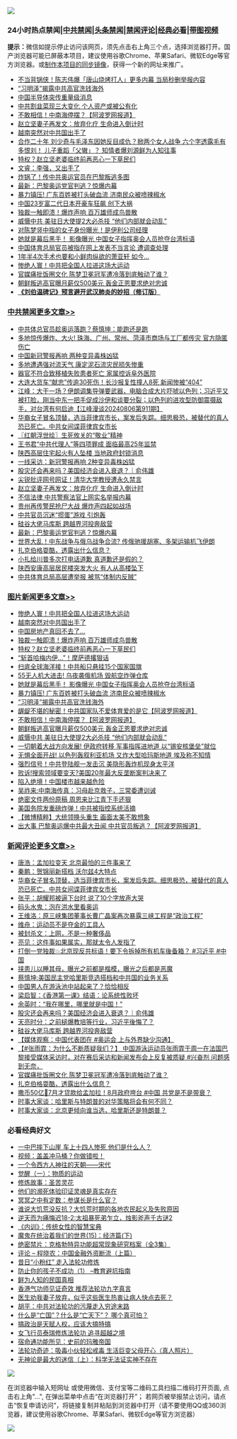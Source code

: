 ![](https://raw.githubusercontent.com/jsvpn/jsproxy/dev/64photo/fqnews-qr.jpg)

<div id="tt">
<h3>24小时热点禁闻|<a href="#%E4%B8%AD%E5%85%B1%E7%A6%81%E9%97%BB%E6%9B%B4%E5%A4%9A%E6%96%87%E7%AB%A0">中共禁闻</a>|<a href="#%E5%9B%BE%E7%89%87%E6%96%B0%E9%97%BB%E6%9B%B4%E5%A4%9A%E6%96%87%E7%AB%A0">头条禁闻</a>|<a href="#%E6%96%B0%E9%97%BB%E8%AF%84%E8%AE%BA%E6%9B%B4%E5%A4%9A%E6%96%87%E7%AB%A0">禁闻评论|<a href="#%E5%BF%85%E7%9C%8B%E7%BB%8F%E5%85%B8%E5%A5%BD%E6%96%87">经典必看</a>|<a href="https://696153.xyz/3" target="_blank">带图视频</a></h3>
<div><b>提示：</b>微信如提示停止访问该网页，须先点击右上角三个点，选择浏览器打开。国产浏览器可能已屏蔽本项目，建议使用谷歌Chrome、苹果Safari、微软Edge等官方浏览器。或<a href="%E5%88%B6%E4%BD%9Cgit%E7%A6%81%E9%97%BB%E9%95%9C%E5%83%8F.md">制作本项目的同步镜像</a>，获得一个新的网址来推广。</div>
<ul>

<li><a href="/baitai/20240806/2071343.md">不当背锅侠！陈志伟爆「唐山烧烤打人」更多内幕 当局秒删举报内容</a></li>
<li><a href="/topimagenews/20240807/2071526.md">“习明泽”揭露中共高官洗钱海外</a></li>
<li><a href="/finance/20240806/2071368.md">中国半导体突传重量级消息</a></li>
<li><a href="/baitai/20240806/2071383.md">中共割韭菜现三大变化 个人资产或被公有化</a></li>
<li><a href="/topimagenews/20240807/2071524.md">不敢相信！中南海停摆？【阿波罗网报道】</a></li>
<li><a href="/cbnews/20240807/2071560.md">赵立坚妻子再发文：放弃化疗 生命进入倒计时</a></li>
<li><a href="/topimagenews/20240807/2071615.md">越南突然对中共国出手了</a></li>
<li><a href="/baitai/20240806/2071322.md">合作二十年 刘少奇与毛泽东因她反目成仇？掀两个女人战争 六个字透露毛有多恨刘！ 儿子重蹈「父辙」？ 知情者爆刘源鲜为人知往事</a></li>
<li><a href="/topimagenews/20240807/2071601.md">特权？赵立坚老婆临终前再恶心一下草民们</a></li>
<li><a href="/sohnews/20240806/2071375.md">文睿：李强，又出手了</a></li>
<li><a href="/ccpdope/20240807/2071550.md">炸锅了！传中共奥运官员在巴黎叛逃多图</a></li>
<li><a href="/cbnews/20240807/2071528.md">最新：巴黎奥运党官判逃？惊爆内幕</a></li>
<li><a href="/topimagenews/20240807/2071539.md">暴力镇压! 广东百姓被打头破血流 济南民众被喷辣椒水</a></li>
<li><a href="/worldnews/20240806/2071370.md">中国23岁富二代日本开豪车狂飙 创下大祸</a></li>
<li><a href="/topimagenews/20240807/2071613.md">独裁一触即溃！爆炸声响 百万雄师成鸟兽散</a></li>
<li><a href="/topimagenews/20240806/2071390.md">威慑中共 美驻日大使提2大必杀技 “他们内部就会动乱”</a></li>
<li><a href="/sports/20240807/2071566.md">对陈梦竖中指的女子身份曝光！是伊利公司经理</a></li>
<li><a href="/topimagenews/20240807/2071540.md">她就是幕后黑手！ 影像曝光 中国女子指挥奥会人员抢夺台湾标语</a></li>
<li><a href="/headline/20240806/2071329.md">中国体育总局官员被指在网上发表不当言论 遭调查处理</a></li>
<li><a href="/yule/20240807/2071573.md">1年半4次手术也要和小鲜肉纵欲的萧亚轩 如今…</a></li>
<li><a href="/topimagenews/20240807/2071650.md">惨绝人寰！中共把全国人拉进这场大运动</a></li>
<li><a href="/comments/20240807/2071483.md">官媒痛批饭圈文化 陈梦卫冕冠军遭冷落到底触动了谁？</a></li>
<li><a href="/topimagenews/20240806/2071418.md">朝鲜叛逃高官曝月薪仅500美元 轰金正恩要求绝对忠诚</a></li>
<li><b><a href="/comments/20200207/1272816.md" target="_blank">《刘伯温碑记》预言避开武汉肺炎的妙招（修订版）</a></b></li>
</ul>
</div>

<div class="catlist">
<h3><a href="/cbnews/" target="_blank">中共禁闻</a><span><a href="/cbnews/" target="_blank" rel="nofollow">更多文章>></a></span></h3>
<ul>
<li><a href="/cbnews/20240807/2071700.md" target="_blank">中共体总官员趁奥运落跑？蔡慎坤：能跑还是跑</a></li>
<li><a href="/cbnews/20240807/2071699.md" target="_blank">多地惊传爆炸、大火! 珠海、广州、常州、菏泽市商场与工厂都传灾 官方隐匿伤亡</a></li>
<li><a href="/cbnews/20240807/2071698.md" target="_blank">中国新冠警报再响 两种变异毒株凶猛</a></li>
<li><a href="/cbnews/20240807/2071689.md" target="_blank">多地遭遇强对流天气 康定泥石流灾民损失惨重</a></li>
<li><a href="/cbnews/20240807/2071688.md" target="_blank">器官不符合致移植失败患者死亡 家属控诉阜外医院</a></li>
<li><a href="/cbnews/20240807/2071687.md" target="_blank">大连大货车“献忠”传逾30死伤！长沙报复性撞人8死 新闻惨被“404”</a></li>
<li><a href="/cbnews/20240807/2071668.md" target="_blank">江峰：大干一场？伊朗调集导弹要武器，电脑合成大片吓唬以色列；习近平又被打脸，刚当中东一把手促成沙伊和谈要分裂；以色列的进攻型防御震摄敌手，对台湾有何启迪【江峰漫谈20240806第911期】</a></li>
<li><a href="/comments/20240807/2071665.md" target="_blank">华裔女子冒名顶替，选当菲律宾市长，案发后失踪。细思极恐，被替代的真人恐已死亡。中共女间谍菲律宾女市长</a></li>
<li><a href="/cbnews/20240807/2071654.md" target="_blank">〖红朝浮世绘〗生死攸关的“敬业”精神</a></li>
<li><a href="/cbnews/20240807/2071602.md" target="_blank">王书君“中共代理人”等四项罪成 面临最高25年监禁</a></li>
<li><a href="/cbnews/20240807/2071584.md" target="_blank">陕西高层住宅起火有人坠楼 当地政府封锁消息</a></li>
<li><a href="/cbnews/20240807/2071583.md" target="_blank">一线采访：新冠警报再响 2种变异毒株凶猛</a></li>
<li><a href="/comments/20240807/2071581.md" target="_blank">股灾还会再来吗？美国经济会进入衰退？｜俞伟雄</a></li>
<li><a href="/cbnews/20240807/2071561.md" target="_blank">尖锐批评网号网证！清华大学教授遭永久禁言</a></li>
<li><a href="/cbnews/20240807/2071560.md" target="_blank">赵立坚妻子再发文：放弃化疗 生命进入倒计时</a></li>
<li><a href="/cbnews/20240807/2071559.md" target="_blank">不信法律 中共警察法官上网实名举报内幕</a></li>
<li><a href="/cbnews/20240807/2071542.md" target="_blank">贵州再传警民抢尸大战 爆炸声四起如战场</a></li>
<li><a href="/cbnews/20240807/2071541.md" target="_blank">中共官员沉迷“掼蛋”游戏 引炮轰</a></li>
<li><a href="/comments/20240807/2071533.md" target="_blank">硅谷大佬马库斯 跨越界河投奔敌营</a></li>
<li><a href="/cbnews/20240807/2071528.md" target="_blank">最新：巴黎奥运党官判逃？惊爆内幕</a></li>
<li><a href="/cbnews/20240807/2071504.md" target="_blank">世界大乱！中东战争与俄乌战争合流? 传俄驰援胡塞、多架运输机飞伊朗</a></li>
<li><a href="/comments/20240807/2071471.md" target="_blank">扎克伯格耍酷，透露出什么信息？</a></li>
<li><a href="/comments/20240806/2071421.md" target="_blank">小扎给川普多次打电话道歉 真道歉还是假的？</a></li>
<li><a href="/cbnews/20240806/2071366.md" target="_blank">陕西安康高层居民楼突发大火 有人从高楼坠下</a></li>
<li><a href="/cbnews/20240806/2071365.md" target="_blank">中共体育总局高层遭举报 被骂“体制内反贼”</a></li>

</ul>
</div>
<div class="catlist">
<h3><a href="/topimagenews/" target="_blank">图片新闻</a><span><a href="/topimagenews/" target="_blank" rel="nofollow">更多文章>></a></span></h3>
<ul>
<li><a href="/topimagenews/20240807/2071650.md" target="_blank">惨绝人寰！中共把全国人拉进这场大运动</a></li>
<li><a href="/topimagenews/20240807/2071615.md" target="_blank">越南突然对中共国出手了</a></li>
<li><a href="/topimagenews/20240807/2071614.md" target="_blank">中国房地产真回不去了…</a></li>
<li><a href="/topimagenews/20240807/2071613.md" target="_blank">独裁一触即溃！爆炸声响 百万雄师成鸟兽散</a></li>
<li><a href="/topimagenews/20240807/2071601.md" target="_blank">特权？赵立坚老婆临终前再恶心一下草民们</a></li>
<li><a href="/topimagenews/20240807/2071600.md" target="_blank">“斩首哈梅内伊&#8230;&#8221;！摩萨德撂狠话</a></li>
<li><a href="/topimagenews/20240807/2071582.md" target="_blank">扫底全球海洋接！中共船只悬挂15个国家国旗</a></li>
<li><a href="/topimagenews/20240807/2071558.md" target="_blank">55无人机大进击! 乌夜袭俄机场 毁航空炸弹仓库</a></li>
<li><a href="/topimagenews/20240807/2071540.md" target="_blank">她就是幕后黑手！ 影像曝光 中国女子指挥奥会人员抢夺台湾标语</a></li>
<li><a href="/topimagenews/20240807/2071539.md" target="_blank">暴力镇压! 广东百姓被打头破血流 济南民众被喷辣椒水</a></li>
<li><a href="/topimagenews/20240807/2071526.md" target="_blank">“习明泽”揭露中共高官洗钱海外</a></li>
<li><a href="/topimagenews/20240807/2071525.md" target="_blank">龌龊不堪的秘密！中共国家队不爱体育爱的是它【阿波罗网报道】</a></li>
<li><a href="/topimagenews/20240807/2071524.md" target="_blank">不敢相信！中南海停摆？【阿波罗网报道】</a></li>
<li><a href="/topimagenews/20240806/2071418.md" target="_blank">朝鲜叛逃高官曝月薪仅500美元 轰金正恩要求绝对忠诚</a></li>
<li><a href="/topimagenews/20240806/2071390.md" target="_blank">威慑中共 美驻日大使提2大必杀技 “他们内部就会动乱”</a></li>
<li><a href="/topimagenews/20240806/2071283.md" target="_blank">一切朝着大战方向发展! 伊政府转移 军事指挥进地道 以“锡安核堡垒”就位</a></li>
<li><a href="/topimagenews/20240806/2071282.md" target="_blank">无惧全面开战! 以色列轰叙利亚机场 又炸大型哈玛斯地道 埃及称不知情</a></li>
<li><a href="/topimagenews/20240806/2071234.md" target="_blank">强烈信号！中共登陆舰一发击沉 美隐形轰炸机现身太平洋</a></li>
<li><a href="/topimagenews/20240806/2071233.md" target="_blank">败诉!搜索领域要变天?美国20年最大反垄断案判决来了</a></li>
<li><a href="/topimagenews/20240806/2071223.md" target="_blank">陷入绝境！中国楼市越来越危险</a></li>
<li><a href="/topimagenews/20240806/2071222.md" target="_blank">吴祚来:中南海传真：习母赴京救子，三常委遭训诫</a></li>
<li><a href="/topimagenews/20240806/2071208.md" target="_blank">绝密文件两份原稿 周恩来比江青下手还狠</a></li>
<li><a href="/topimagenews/20240806/2071192.md" target="_blank">美国务院发重磅炸弹！中共被指控系统活摘</a></li>
<li><a href="/topimagenews/20240806/2071191.md" target="_blank">【微博精粹】大统领换头重生 画面太美不敢想象</a></li>
<li><a href="/topimagenews/20240806/2071190.md" target="_blank">出大事 巴黎奥运爆中共最大丑闻 中共官员叛逃？【阿波罗网报道】</a></li>

</ul>
</div>
<div class="catlist">
<h3><a href="/comments/" target="_blank">新闻评论</a><span><a href="/comments/" target="_blank" rel="nofollow">更多文章>></a></span></h3>
<ul>
<li><a href="/comments/20240807/2071702.md" target="_blank">唐浩：孟加拉变天 北京最怕的三件事来了</a></li>
<li><a href="/comments/20240807/2071673.md" target="_blank">秦鹏：贺锦丽新搭档 沃尔兹4大特点</a></li>
<li><a href="/comments/20240807/2071665.md" target="_blank">华裔女子冒名顶替，选当菲律宾市长，案发后失踪。细思极恐，被替代的真人恐已死亡。中共女间谍菲律宾女市长</a></li>
<li><a href="/comments/20240807/2071651.md" target="_blank">张平：胡耀邦被逼下台时 说了10个字放声大哭</a></li>
<li><a href="/comments/20240807/2071635.md" target="_blank">码头水鬼：泡在洪水里看奥运</a></li>
<li><a href="/comments/20240807/2071634.md" target="_blank">王维洛：原三峡集团董事长曹广晶案再次暴露三峡工程是“政治工程”</a></li>
<li><a href="/comments/20240807/2071633.md" target="_blank">维舟：运动员不是夺金的工具人</a></li>
<li><a href="/comments/20240807/2071632.md" target="_blank">被封杀文：上网，不是一种奢侈品</a></li>
<li><a href="/comments/20240807/2071631.md" target="_blank">亮见：这件事如果属实，那就太令人发指了</a></li>
<li><a href="/comments/20240807/2071626.md" target="_blank">打倒一党独裁💥北京现反共标语！要下令拆掉所有机车後备箱？ #习近平 #中国</a></li>
<li><a href="/comments/20240807/2071617.md" target="_blank">挟患儿以睡其母，曝光之前都是楷模，曝光之后都是恶魔</a></li>
<li><a href="/comments/20240807/2071604.md" target="_blank">蔡慎坤:美国民主党哈里斯竞选搭档和中共国的业务关系</a></li>
<li><a href="/comments/20240807/2071603.md" target="_blank">中国男人在游泳池中站起来了？恰恰相反</a></li>
<li><a href="/comments/20240807/2071587.md" target="_blank">梁启智：《香港第一课》结语：论系统性败坏</a></li>
<li><a href="/comments/20240807/2071586.md" target="_blank">余英时：“我在哪里，哪里就是中国！”</a></li>
<li><a href="/comments/20240807/2071581.md" target="_blank">股灾还会再来吗？美国经济会进入衰退？｜俞伟雄</a></li>
<li><a href="/comments/20240807/2071538.md" target="_blank">天亮时分：之前槌爆教培等行业，习近平後悔了？</a></li>
<li><a href="/comments/20240807/2071533.md" target="_blank">硅谷大佬马库斯 跨越界河投奔敌营</a></li>
<li><a href="/comments/20240807/2071518.md" target="_blank">【媒体观察：中国代表团在 #奥运会 上与外界缺少沟通】</a></li>
<li><a href="/comments/20240807/2071486.md" target="_blank">【#张雨霏：为什么不断质疑我们？】 中国游泳运动员张雨霏于周一在法国巴黎接受媒体采访时，对在赛后采访和新闻发布会上反复被质疑 #兴奋剂 问题感到无奈，</a></li>
<li><a href="/comments/20240807/2071483.md" target="_blank">官媒痛批饭圈文化 陈梦卫冕冠军遭冷落到底触动了谁？</a></li>
<li><a href="/comments/20240807/2071471.md" target="_blank">扎克伯格耍酷，透露出什么信息？</a></li>
<li><a href="/comments/20240807/2071450.md" target="_blank">撒币50亿💸7月才贷款给孟加拉！8月政府垮台 #中国 共党是不是带衰？</a></li>
<li><a href="/comments/20240806/2071432.md" target="_blank">时事大家谈：哈里斯与特朗普的对华策略将会有何不同？</a></li>
<li><a href="/comments/20240806/2071431.md" target="_blank">时事大家谈：北京更倾向谁当选，哈里斯还是特朗普？</a></li>

</ul>
</div>

<div class="catlist">
<h3>必看经典好文</h3>
<ul>
<li><a href="/cbnews/20200611/1343057.md" target="_blank">一中巴摔下山崖 车上十四人惨死 他们是什么人？</a></li>
<li><a href="/comments/20210711/1572499.md" target="_blank">视频：盖盖冲马桶？你做错啦！</a></li>
<li><a href="/lifebaike/20211124/1656686.md" target="_blank">一个令西方人神往的天朝——宋代</a></li>
<li><a href="/comments/20200810/1377609.md" target="_blank">觉醒（一）：物质的运动</a></li>
<li><a href="/comments/20220522/1736049.md" target="_blank">修炼故事：圣苦灵花</a></li>
<li><a href="/ssgc/20220828/1777549.md" target="_blank">他们的濒死体验印证灵魂是真实存在</a></li>
<li><a href="/tculture/20200812/1378929.md" target="_blank">冥冥之中有定数：参谋长是什么官？</a></li>
<li><a href="/bannedvideo/20220120/1681818.md" target="_blank">谁说大饥荒没反抗？大饥荒时期的各地农民起义及失败原因</a></li>
<li><a href="/tculture/20190304/1091070.md" target="_blank">逆天而为痛悔迟18-2:太祖暴死弟乍立，烛影斧声千古谜2</a></li>
<li><a href="/comments/20231222/1977665.md" target="_blank">《内训》：传统女性的智慧宝典</a></li>
<li><a href="/topimagenews/20180610/955499.md" target="_blank">魔鬼在统治着我们的世界(15)：经济篇(下)</a></li>
<li><a href="/comments/20200705/783265.md" target="_blank">绝密禁片：克格勃特异功能超常现象研究档案（全3集）</a></li>
<li><a href="/ssgc/20230821/1923285.md" target="_blank">评论 &#8211; 程晓农：中国金融外资断流（上篇）</a></li>
<li><a href="/cbnews/20211123/1656425.md" target="_blank">昔日“小粉红” 走入法轮功修炼</a></li>
<li><a href="/lifebaike/20230916/1934424.md" target="_blank">防止你的孩子不成功（1） &#8211;教育避坑指南</a></li>
<li><a href="/comments/20200926/1403589.md" target="_blank">鲜为人知的民国真相</a></li>
<li><a href="/comments/20200517/1330064.md" target="_blank">香港气功师见证奇效 推荐法轮功九字真言</a></li>
<li><a href="/comments/20240418/2026391.md" target="_blank">医生劝我妻子放弃，似乎这些医生热衷让病人快点去死？</a></li>
<li><a href="/cbnews/20200720/1363328.md" target="_blank">胡平：中共对法轮功的污蔑走入穷途末路</a></li>
<li><a href="/comments/20150430/391326.md" target="_blank">什么是“亡国”？什么是“亡天下”？ 哪个真可怕？</a></li>
<li><a href="/comments/20200814/1379994.md" target="_blank">搞政治是天赋人权，应该大搞特搞</a></li>
<li><a href="/topimagenews/20210720/1544658.md" target="_blank">女飞行员泰瑞修炼法轮功 追寻超越之境</a></li>
<li><a href="/cbnews/20180711/970353.md" target="_blank">宿命通功能所见：史前的玛雅帝国</a></li>
<li><a href="/comments/20220506/1729215.md" target="_blank">法轮功奇迹：吸毒小伙轻松戒毒 生活巨变父母开心（真人照片）</a></li>
<li><a href="/lifebaike/20180527/948531.md" target="_blank">无神论是最大的迷信（上）：科学无法证实神不存在</a></li>

</ul>
</div>

![](https://raw.githubusercontent.com/jsvpn/jsproxy/dev/64photo/fqnews-qr.jpg)

在浏览器中输入短网址 或使用微信、支付宝等二维码工具扫描二维码打开页面, 点击右上角"...", 在弹出菜单中点击“在浏览器打开”； 若网页被举报禁止访问，请点击“恢复申请访问”，将链接复制并粘贴到浏览器中打开（请不要使用QQ或360浏览器，建议使用谷歌Chrome、苹果Safari、微软Edge等官方浏览器）

![](https://raw.githubusercontent.com/jsvpn/jsproxy/dev/64photo/wx.jpg)